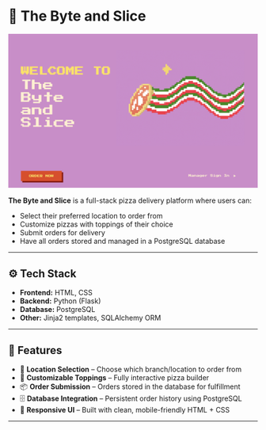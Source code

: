 # 🍕 The Byte and Slice

<img src="./byte-homepage.png" alt="App Screenshot" width="600"/>

**The Byte and Slice** is a full-stack pizza delivery platform where users can:
- Select their preferred location to order from
- Customize pizzas with toppings of their choice
- Submit orders for delivery
- Have all orders stored and managed in a PostgreSQL database

---

## ⚙️ Tech Stack

- **Frontend:** HTML, CSS  
- **Backend:** Python (Flask)  
- **Database:** PostgreSQL  
- **Other:** Jinja2 templates, SQLAlchemy ORM  

---

## 🚀 Features

- 📍 **Location Selection** – Choose which branch/location to order from  
- 🍕 **Customizable Toppings** – Fully interactive pizza builder  
- 📦 **Order Submission** – Orders stored in the database for fulfillment  
- 🗄️ **Database Integration** – Persistent order history using PostgreSQL  
- 🎨 **Responsive UI** – Built with clean, mobile-friendly HTML + CSS  

---
